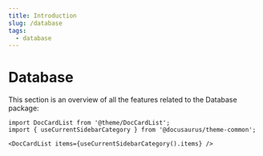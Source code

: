 ```yaml
---
title: Introduction
slug: /database
tags:
  - database
---
```


# Database

This section is an overview of all the features related to the Database package:

```mdx-code-block
import DocCardList from '@theme/DocCardList';
import { useCurrentSidebarCategory } from '@docusaurus/theme-common';

<DocCardList items={useCurrentSidebarCategory().items} />
```
